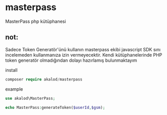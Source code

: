 # masterpass
MasterPass php kütüphanesi


## not: 
Sadece Token Generatör'ünü kullanın masterpass ekibi javascript SDK sını incelemeden kullanmanıza izin vermeyecektir. Kendi kütüphanelerinde PHP token generatör olmadığından dolayı hazırlamış bulunmaktayım

install
```php
composer require akalod/masterpass
```
example
```php
use akalod\MasterPass;

echo MasterPass:generateToken($userId,$gsm);
```
